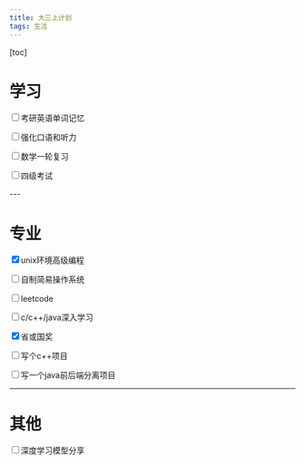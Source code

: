 ```yaml
---
title: 大三上计划
tags: 生活
---
```


[toc]

# 学习

<p><input type="checkbox" name="category"/>考研英语单词记忆</p>
<p><input type="checkbox" name="category"/>强化口语和听力</p>
<p><input type="checkbox" name="category"/>数学一轮复习</p>
<p><input type="checkbox" name="category"/>四级考试</p>
---

# 专业

<p><input type="checkbox" name="category" checked="checked"/>unix环境高级编程</p>
<p><input type="checkbox" name="category"/>自制简易操作系统</p>
<p><input type="checkbox" name="category"/>leetcode</p>
<p><input type="checkbox" name="category"/>c/c++/java深入学习</p>
<p><input type="checkbox" name="category " checked="checked"/>省或国奖</p>
<p><input type="checkbox" name="category"/>写个c++项目</p>
<p><input type="checkbox" name="category"/>写一个java前后端分离项目</p>

----

# 其他

<p><input type="checkbox" name="category"/>深度学习模型分享</p>

